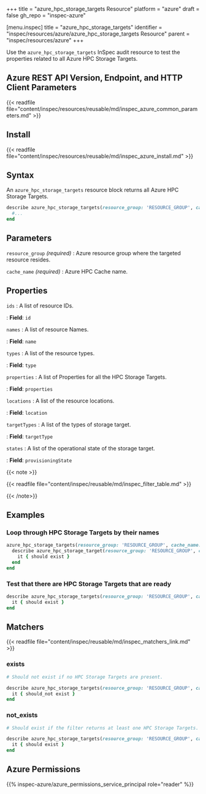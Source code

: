 +++
title = "azure_hpc_storage_targets Resource"
platform = "azure"
draft = false
gh_repo = "inspec-azure"

[menu.inspec]
title = "azure_hpc_storage_targets"
identifier = "inspec/resources/azure/azure_hpc_storage_targets Resource"
parent = "inspec/resources/azure"
+++

Use the `azure_hpc_storage_targets` InSpec audit resource to test the properties related to all Azure HPC Storage Targets.

## Azure REST API Version, Endpoint, and HTTP Client Parameters

{{< readfile file="content/inspec/resources/reusable/md/inspec_azure_common_parameters.md" >}}

## Install

{{< readfile file="content/inspec/resources/reusable/md/inspec_azure_install.md" >}}

## Syntax

An `azure_hpc_storage_targets` resource block returns all Azure HPC Storage Targets.

```ruby
describe azure_hpc_storage_targets(resource_group: 'RESOURCE_GROUP', cache_name: 'HPC_CACHE_NAME') do
  #...
end
```

## Parameters

`resource_group` _(required)_
: Azure resource group where the targeted resource resides.

`cache_name` _(required)_
: Azure HPC Cache name.

## Properties

`ids`
: A list of resource IDs.

: **Field**: `id`

`names`
: A list of resource Names.

: **Field**: `name`

`types`
: A list of the resource types.

: **Field**: `type`

`properties`
: A list of Properties for all the HPC Storage Targets.

: **Field**: `properties`

`locations`
: A list of the resource locations.

: **Field**: `location`

`targetTypes`
: A list of the types of storage target.

: **Field**: `targetType`

`states`
: A list of the operational state of the storage target.

: **Field**: `provisioningState`

{{< note >}}

{{< readfile file="content/inspec/reusable/md/inspec_filter_table.md" >}}

{{< /note>}}

## Examples

### Loop through HPC Storage Targets by their names

```ruby
azure_hpc_storage_targets(resource_group: 'RESOURCE_GROUP', cache_name: 'HPC_CACHE_NAME').names.each do |name|
  describe azure_hpc_storage_target(resource_group: 'RESOURCE_GROUP', cache_name: 'HPC_CACHE_NAME', name: name) do
    it { should exist }
  end
end
```

### Test that there are HPC Storage Targets that are ready

```ruby
describe azure_hpc_storage_targets(resource_group: 'RESOURCE_GROUP', cache_name: 'HPC_CACHE_NAME').where(state: 'Ready') do
  it { should exist }
end
```

## Matchers

{{< readfile file="content/inspec/reusable/md/inspec_matchers_link.md" >}}

### exists

```ruby
# Should not exist if no HPC Storage Targets are present.

describe azure_hpc_storage_targets(resource_group: 'RESOURCE_GROUP', cache_name: 'HPC_CACHE_NAME') do
  it { should_not exist }
end
```

### not_exists

```ruby
# Should exist if the filter returns at least one HPC Storage Targets.

describe azure_hpc_storage_targets(resource_group: 'RESOURCE_GROUP', cache_name: 'HPC_CACHE_NAME') do
  it { should exist }
end
```

## Azure Permissions

{{% inspec-azure/azure_permissions_service_principal role="reader" %}}
